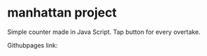 # manhattan project
Simple counter made in Java Script.
Tap button for every overtake.

Githubpages link:
